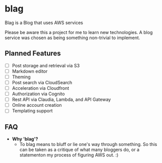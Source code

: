 # blag
Blag is a Blog that uses AWS services

Please be aware this a project for me to learn new technologies. A blog service 
was chosen as being something non-trivial to implement.

## Planned Features

* [ ] Post storage and retrieval via S3
* [ ] Markdown editor
* [ ] Theming
* [ ] Post search via CloudSearch
* [ ] Acceleration via Cloudfront
* [ ] Authorization via Cognito
* [ ] Rest API via Claudia, Lambda, and API Gateway
* [ ] Online account creation
* [ ] Templating support 

## FAQ

* **Why 'blag'?** 
  * To blag means to bluff or lie one's way through something. So this can be taken as a critique of what many bloggers do, or a statementon my process of figuring AWS out. :)